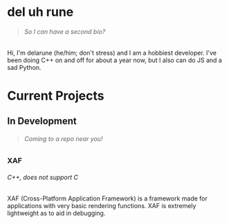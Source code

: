 # del uh rune
> ###### *So I can have a second bio?*

Hi, I'm delarune (he/him; don't stress) and I am a hobbiest developer. I've been doing C++ on and off for about a year now, but I also can do JS and a sad Python. 

# Current Projects

## In Development
> ###### *Coming to a repo near you!*
### XAF

###### C++, does not support C
XAF (Cross-Platform Application Framework) is a framework made for applications with very basic rendering functions. XAF is extremely lightweight as to aid in debugging. 
